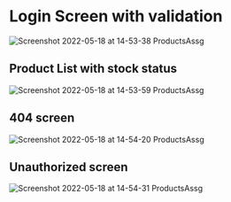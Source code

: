 # Login Screen with validation
![Screenshot 2022-05-18 at 14-53-38 ProductsAssg](https://user-images.githubusercontent.com/100269364/169006449-1fd85d26-a0ed-4de2-9923-d6328109d827.png)

## Product List with stock status
![Screenshot 2022-05-18 at 14-53-59 ProductsAssg](https://user-images.githubusercontent.com/100269364/169006639-7a5ed6ab-e277-46ae-9379-41ef3ccc9287.png)

## 404 screen
![Screenshot 2022-05-18 at 14-54-20 ProductsAssg](https://user-images.githubusercontent.com/100269364/169006767-8e49f2fa-2a01-41d6-8366-8c71b5b8f9eb.png)

## Unauthorized screen
![Screenshot 2022-05-18 at 14-54-31 ProductsAssg](https://user-images.githubusercontent.com/100269364/169006876-9e5af71f-572a-4315-90cb-8210e2ea3213.png)
